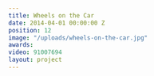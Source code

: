 ```yaml
---
title: Wheels on the Car
date: 2014-04-01 00:00:00 Z
position: 12
image: "/uploads/wheels-on-the-car.jpg"
awards: 
video: 91007694
layout: project
---
```


